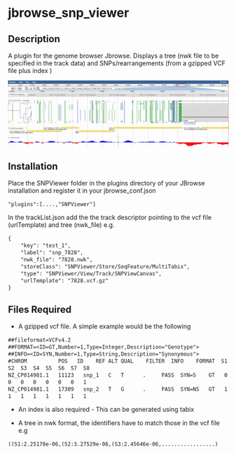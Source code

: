 # jbrowse_snp_viewer

## Description
A plugin for the genome browser Jbrowse. Displays  a tree (nwk file to be specified in the track data) and SNPs/rearrangements  (from a gzipped VCF file plus index )

![Screen Shot](test_data/screen_shot.png)

## Installation
Place the SNPViewer folder in the plugins directory of your JBrowse installation and register it in your jbrowse_conf.json
```
"plugins":[....,"SNPViewer"]
```
In the trackList.json add the the track descriptor pointing to the vcf file (urlTemplate) and tree (nwk_file) e.g.
```
{
    "key": "test_1", 
    "label": "snp_7828", 
    "nwk_file": "7828.nwk", 
    "storeClass": "SNPViewer/Store/SeqFeature/MultiTabix", 
    "type": "SNPViewer/View/Track/SNPViewCanvas", 
    "urlTemplate": "7828.vcf.gz"
}
```

## Files Required
* A gzipped vcf file. A simple example would be the following 
```
##fileformat=VCFv4.2
##FORMAT=<ID=GT,Number=1,Type=Integer,Description="Genotype">
##INFO=<ID=SYN,Number=1,Type=String,Description="Synonymous">
#CHROM       	POS	  ID	REF	ALT	QUAL	FILTER	INFO	FORMAT	S1	S2	S3	S4	S5	S6	S7	S8
NZ_CP014981.1	11123	snp_1	C   T	   .     PASS  SYN=S    GT   0   0   0   0   0   0   0   1
NZ_CP014981.1	17309	snp_2	T   G	   .     PASS  SYN=NS   GT   1   1   1   1   1   1   1   1
```

* An index is also required - This can be generated using tabix


* A tree in nwk format, the identifiers have to match those in the vcf file  e.g
```
((S1:2.25178e-06,(S2:3.27529e-06,(S3:2.45646e-06,.................)
```
